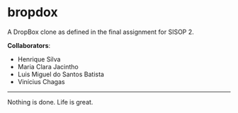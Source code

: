# **bropdox**
A DropBox clone as defined in the final assignment for SISOP 2.

**Collaborators**:
- Henrique Silva
- Maria Clara Jacintho
- Luis Miguel do Santos Batista
- Vinícius Chagas

---

Nothing is done. Life is great.